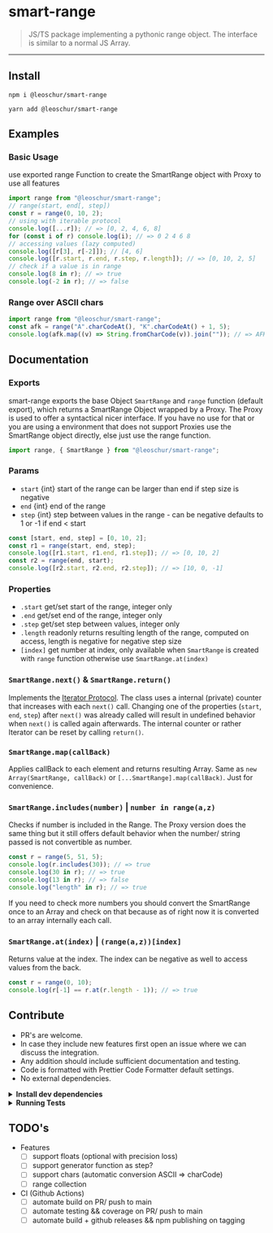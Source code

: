 # smart-range

> JS/TS package implementing a pythonic range object. The interface is similar to a normal JS Array.

---

## Install

```
npm i @leoschur/smart-range
```

```
yarn add @leoschur/smart-range
```

## Examples

### Basic Usage

use exported range Function to create the SmartRange object with Proxy to use all features

```ts
import range from "@leoschur/smart-range";
// range(start, end[, step])
const r = range(0, 10, 2);
// using with iterable protocol
console.log([...r]); // => [0, 2, 4, 6, 8]
for (const i of r) console.log(i); // => 0 2 4 6 8
// accessing values (lazy computed)
console.log([r[3], r[-2]]); // [4, 6]
console.log([r.start, r.end, r.step, r.length]); // => [0, 10, 2, 5]
// check if a value is in range
console.log(8 in r); // => true
console.log(-2 in r); // => false
```

### Range over ASCII chars

```ts
import range from "@leoschur/smart-range";
const afk = range("A".charCodeAt(), "K".charCodeAt() + 1, 5);
console.log(afk.map((v) => String.fromCharCode(v)).join("")); // => AFK
```

## Documentation

### Exports

smart-range exports the base Object `SmartRange` and `range` function (default export), which returns a SmartRange Object wrapped by a Proxy. The Proxy is used to offer a syntactical nicer interface. If you have no use for that or you are using a environment that does not support Proxies use the SmartRange object directly, else just use the range function.

```ts
import range, { SmartRange } from "@leoschur/smart-range";
```

### Params

-   `start` {int} start of the range can be larger than end if step size is negative
-   `end` {int} end of the range
-   `step` {int} step between values in the range - can be negative defaults to 1 or -1 if end < start

```ts
const [start, end, step] = [0, 10, 2];
const r1 = range(start, end, step);
console.log([r1.start, r1.end, r1.step]); // => [0, 10, 2]
const r2 = range(end, start);
console.log([r2.start, r2.end, r2.step]); // => [10, 0, -1]
```

### Properties

-   `.start` get/set start of the range, integer only
-   `.end` get/set end of the range, integer only
-   `.step` get/set step between values, integer only
-   `.length` readonly returns resulting length of the range, computed on access, length is negative for negative step size
-   `[index]` get number at index, only available when `SmartRange` is created with `range` function otherwise use `SmartRange.at(index)`

### `SmartRange.next()` & `SmartRange.return()`

Implements the [Iterator Protocol](https://developer.mozilla.org/en-US/docs/Web/JavaScript/Reference/Iteration_protocols#the_iterator_protocol). The class uses a internal (private) counter that increases with each `next()` call. Changing one of the properties (`start`, `end`, `step`) after `next()` was already called will result in undefined behavior when `next()` is called again afterwards. The internal counter or rather Iterator can be reset by calling `return()`.

### `SmartRange.map(callBack)`

Applies callBack to each element and returns resulting Array. Same as `new Array(SmartRange, callBack)` or `[...SmartRange].map(callBack)`. Just for convenience.

### `SmartRange.includes(number)` | `number in range(a,z)`

Checks if number is included in the Range. The Proxy version does the same thing but it still offers default behavior when the number/ string passed is not convertible as number.

```ts
const r = range(5, 51, 5);
console.log(r.includes(30)); // => true
console.log(30 in r); // => true
console.log(13 in r); // => false
console.log("length" in r); // => true
```

If you need to check more numbers you should convert the SmartRange once to an Array and check on that because as of right now it is converted to an array internally each call.

### `SmartRange.at(index)` | `(range(a,z))[index]`

Returns value at the index. The index can be negative as well to access values from the back.

```ts
const r = range(0, 10);
console.log(r[-1] == r.at(r.length - 1)); // => true
```

## Contribute

-   PR's are welcome.
-   In case they include new features first open an issue where we can discuss the integration.
-   Any addition should include sufficient documentation and testing.
-   Code is formatted with Prettier Code Formatter default settings.
-   No external dependencies.

<details>
<summary>
<strong>Install dev dependencies</strong>
</summary>

```sh
npm i
```

</details>

<details>
<summary>
<strong>Running Tests</strong>
</summary>
Simply run

```sh
npm run test
```

or

```sh
npm run coverage
```

to get a detailed report.

</details>

## TODO's

-   Features
    -   [ ] support floats (optional with precision loss)
    -   [ ] support generator function as step?
    -   [ ] support chars (automatic conversion ASCII => charCode)
    -   [ ] range collection
-   CI (Github Actions)
    -   [ ] automate build on PR/ push to main
    -   [ ] automate testing && coverage on PR/ push to main
    -   [ ] automate build + github releases && npm publishing on tagging
